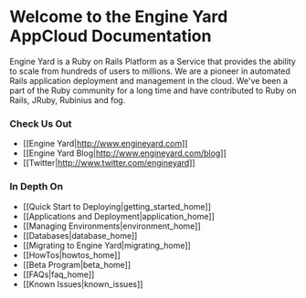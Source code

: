 # Welcome to the Engine Yard AppCloud Documentation

Engine Yard is a Ruby on Rails Platform as a Service that provides the ability to scale from hundreds of users to millions. We are a pioneer in automated Rails application deployment and management in the cloud. We've been a part of the Ruby community for a long time and have contributed to Ruby on Rails, JRuby, Rubinius and fog.

### Check Us Out
* [[Engine Yard|http://www.engineyard.com]]
* [[Engine Yard Blog|http://www.engineyard.com/blog]]
* [[Twitter|http://www.twitter.com/engineyard]]

### In Depth On
* [[Quick Start to Deploying|getting_started_home]]
* [[Applications and Deployment|application_home]]
* [[Managing Environments|environment_home]]
* [[Databases|database_home]]
* [[Migrating to Engine Yard|migrating_home]]
* [[HowTos|howtos_home]]
* [[Beta Program|beta_home]]
* [[FAQs|faq_home]]
* [[Known Issues|known_issues]]
